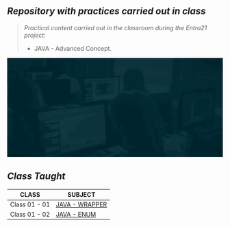 ## _Repository with practices carried out in class_

> _Practical content carried out in the classroom during the Entra21 project:_
> - JAVA - Advanced Concept.

![Gif Entra21](https://raw.githubusercontent.com/seiler-emerson/Entra21_Logica_Java_2022/main/gif/entra21.gif)

## _Class Taught_

| CLASS | SUBJECT |
|------|---------|
|Class 01 - 01|[JAVA - WRAPPER ](./Class%20-%20Java%20Advanced/src/br/com/entra21/java/advanced/main/)
|Class 01 - 02|[JAVA - ENUM ](./Class%20-%20Java%20Advanced/src/br/com/entra21/java/advanced/class_01/enum_/)
